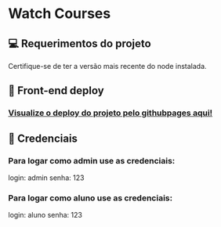 # Watch Courses

## 💻 Requerimentos do projeto

Certifique-se de ter a versão mais recente do node instalada.

## 🚀 Front-end deploy

### <a href="https://pedroararipe.github.io/watch-courses-challenge/" alt="deploy github pages" target="_blank" rel="noopener noreferrer">Visualize o deploy do projeto pelo githubpages aqui!</a>

## 🚀 Credenciais

### Para logar como admin use as credenciais: 
login: admin
senha: 123

### Para logar como aluno use as credenciais: 
login: aluno
senha: 123

